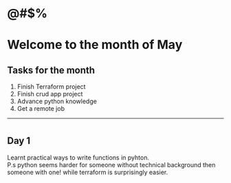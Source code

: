 # @#$%


# Welcome to the month of May
## Tasks for the month
1. Finish Terraform project 
2. Finish crud app project 
3. Advance python knowledge 
4. Get a remote job

---
#

## Day 1
Learnt practical ways to write functions in pyhton.  
P.s python seems harder for someone without technical background then someone with one! while terraform is surprisingly easier.
